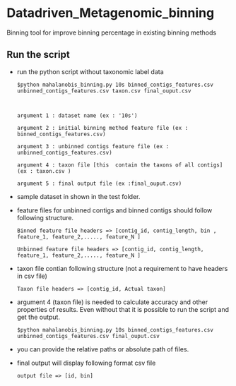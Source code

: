 # Datadriven_Metagenomic_binning
Binning tool for improve binning percentage in existing binning methods

Run the script
------------

* run the python script without taxonomic label data

      $python mahalanobis_binning.py 10s binned_contigs_features.csv unbinned_contigs_features.csv taxon.csv final_ouput.csv



      argument 1 : dataset name (ex : '10s')

      argument 2 : initial binning method feature file (ex : binned_contigs_features.csv)

      argument 3 : unbinned contigs feature file (ex : unbinned_contigs_features.csv)

      argument 4 : taxon file [this  contain the taxons of all contigs] (ex : taxon.csv )

      argument 5 : final output file (ex :final_ouput.csv)


* sample dataset in shown in the test folder.

* feature files for unbinned contigs and binned contigs should follow following structure.
      
      Binned feature file headers => [contig_id, contig_length, bin , feature_1, feature_2,....., feature_N ]
      
      Unbinned feature file headers => [contig_id, contig_length, feature_1, feature_2,....., feature_N ]
      
 * taxon file contian following structure (not a requirement to have headers in csv file)
      
       Taxon file headers => [contig_id, Actual taxon]

* argument 4 (taxon file) is needed to calculate accuracy and other properties of results. Even without that it is possible to run the script and get the output.

      $python mahalanobis_binning.py 10s binned_contigs_features.csv unbinned_contigs_features.csv final_ouput.csv

* you can provide the relative paths or absolute path of files.

* final output will display following format csv file
             
      output file => [id, bin]
